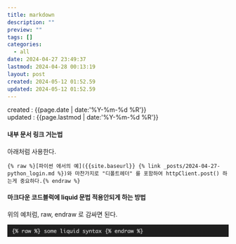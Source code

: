```yaml
---
title: markdown
description: ""
preview: ""
tags: []
categories:
  - all
date: 2024-04-27 23:49:37
lastmod: 2024-04-28 00:13:19
layout: post
created: 2024-05-12 01:52.59
updated: 2024-05-12 01:52.59
---
```


created : {{page.date | date:'%Y-%m-%d %R'}}  
updated : {{page.lastmod | date:'%Y-%m-%d %R'}}

#### 내부 문서 링크 거는법

아래처럼 사용한다.

```liquid
{% raw %}[파이썬 에서의 예]({{site.baseurl}} {% link _posts/2024-04-27-python_login.md %})와 마찬가지로 "디폴트헤더" 를 포함하여 httpClient.post() 하는게 중요하다.{% endraw %}
```

#### 마크다운 코드블럭에 liquid 문법 적용안되게 하는 방법
위의 예처럼, raw, endraw 로 감싸면 된다.

![](/assets/2024-04-28-00-13-02.png) 




